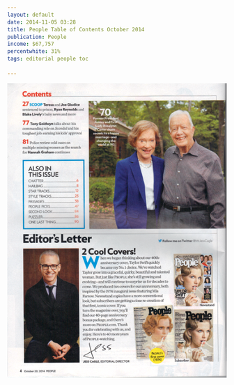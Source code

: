 ```yaml
---
layout: default
date: 2014-11-05 03:28
title: People Table of Contents October 2014
publication: People
income: $67,757
percentwhite: 31%
tags: editorial people toc

---
```





           
<div class="imageContainer">
<img src="img/editscans/People_contents_2.png">
            
<div class="overlayContainer">
<object type="image/svg+xml" data="/img/overlays/People_contents_2.svg" class="trans"></object>
</div>


</div>
            
        
        
